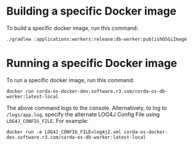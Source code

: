 # Building a specific Docker image

To build a specific docker image, run this command:

`./gradlew :applications:workers:release:db-worker:publishOSGiImage`

# Running a specific Docker image

To run a specific docker image, run this command:

`docker run corda-os-docker-dev.software.r3.com/corda-os-db-worker:latest-local`

The above command logs to the console. Alternatively, to log to `/logs/app.log`, specify the alternate LOG4J Config File using `LOG4J_CONFIG_FILE`. For example:

`docker run -e LOG4J_CONFIG_FILE=log4j2.xml corda-os-docker-dev.software.r3.com/corda-os-db-worker:latest-local`
